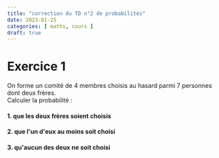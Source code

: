 ```yaml
---
title: "correction du TD n°2 de probabilités"
date: 2023-01-25
categories: [ maths, cours ]
draft: true
---
```


# Exercice 1

On forme un comité de 4 membres choisis au hasard parmi 7 personnes dont deux frères.  
Calculer la probabilité :

#### 1. que les deux frères soient choisis



#### 2. que l'un d'eux au moins soit choisi  


#### 3. qu'aucun des deux ne soit choisi
